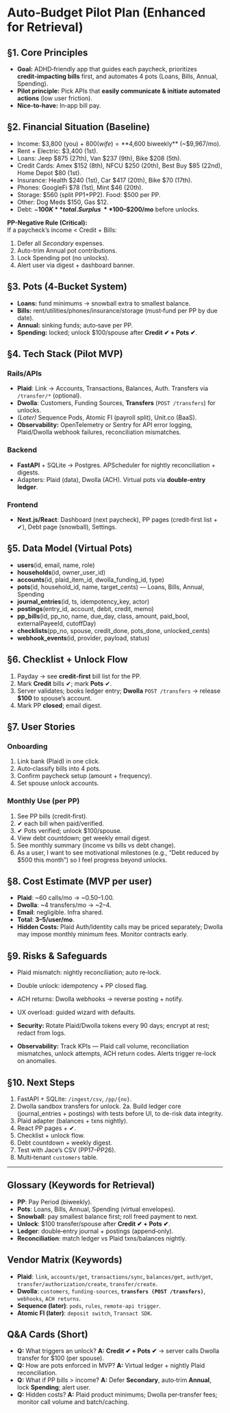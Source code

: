 # Auto‑Budget Pilot Plan (Enhanced for Retrieval)

## §1. Core Principles

- **Goal:** ADHD‑friendly app that guides each paycheck, prioritizes **credit‑impacting bills** first, and automates 4 pots (Loans, Bills, Annual, Spending).
- **Pilot principle:** Pick APIs that **easily communicate & initiate automated actions** (low user friction).
- **Nice‑to‑have:** In‑app bill pay.

## §2. Financial Situation (Baseline)

- Income: $3,800 (you) + $800 (wife) = **$4,600 biweekly** (~$9,967/mo).
- Rent + Electric: $3,400 (1st).
- Loans: Jeep $875 (27th), Van $237 (9th), Bike $208 (5th).
- Credit Cards: Amex $152 (8th), NFCU $250 (20th), Best Buy $85 (22nd), Home Depot $80 (1st).
- Insurance: Health $240 (1st), Car $417 (20th), Bike $70 (17th).
- Phones: GoogleFi $78 (1st), Mint $46 (20th).
- Storage: $560 (split PP1+PP2). Food: $500 per PP.
- Other: Dog Meds $150, Gas $12.
- Debt: ~**$100K** total. Surplus ~ **$100–$200/mo** before unlocks.

**PP-Negative Rule (Critical):**  
If a paycheck’s income < Credit + Bills:

1. Defer all _Secondary_ expenses.
2. Auto-trim Annual pot contributions.
3. Lock Spending pot (no unlocks).
4. Alert user via digest + dashboard banner.

## §3. Pots (4‑Bucket System)

- **Loans:** fund minimums → snowball extra to smallest balance.
- **Bills:** rent/utilities/phones/insurance/storage (must‑fund per PP by due date).
- **Annual:** sinking funds; auto‑save per PP.
- **Spending:** locked; unlock $100/spouse after **Credit ✔ + Pots ✔**.

## §4. Tech Stack (Pilot MVP)

### Rails/APIs

- **Plaid**: Link → Accounts, Transactions, Balances, Auth. Transfers via `/transfer/*` (optional).
- **Dwolla**: Customers, Funding Sources, **Transfers** (`POST /transfers`) for unlocks.
- _(Later)_ Sequence Pods, Atomic FI (payroll split), Unit.co (BaaS).
- **Observability:** OpenTelemetry or Sentry for API error logging, Plaid/Dwolla webhook failures, reconciliation mismatches.

### Backend

- **FastAPI** + SQLite → Postgres. APScheduler for nightly reconciliation + digests.
- Adapters: Plaid (data), Dwolla (ACH). Virtual pots via **double‑entry ledger**.

### Frontend

- **Next.js/React**: Dashboard (next paycheck), PP pages (credit‑first list + ✔), Debt page (snowball), Settings.

## §5. Data Model (Virtual Pots)

- **users**(id, email, name, role)
- **households**(id, owner_user_id)
- **accounts**(id, plaid_item_id, dwolla_funding_id, type)
- **pots**(id, household_id, name, target_cents) — Loans, Bills, Annual, Spending
- **journal_entries**(id, ts, idempotency_key, actor)
- **postings**(entry_id, account, debit, credit, memo)
- **pp_bills**(id, pp_no, name, due_day, class, amount, paid_bool, externalPayeeId, cutoffDay)
- **checklists**(pp_no, spouse, credit_done, pots_done, unlocked_cents)
- **webhook_events**(id, provider, payload, status)

## §6. Checklist + Unlock Flow

1. Payday → see **credit‑first** bill list for the PP.
2. Mark **Credit** bills ✔; mark **Pots** ✔.
3. Server validates; books ledger entry; **Dwolla** `POST /transfers` → release **$100** to spouse’s account.
4. Mark PP **closed**; email digest.

## §7. User Stories

### Onboarding

1. Link bank (Plaid) in one click.
2. Auto‑classify bills into 4 pots.
3. Confirm paycheck setup (amount + frequency).
4. Set spouse unlock accounts.

### Monthly Use (per PP)

1. See PP bills (credit‑first).
2. ✔ each bill when paid/verified.
3. ✔ Pots verified; unlock $100/spouse.
4. View debt countdown; get weekly email digest.
5. See monthly summary (income vs bills vs debt change).
6. As a user, I want to see motivational milestones (e.g., “Debt reduced by $500 this month”) so I feel progress beyond unlocks.

## §8. Cost Estimate (MVP per user)

- **Plaid**: ~60 calls/mo → ~$0.50–$1.00.
- **Dwolla**: ~4 transfers/mo → ~$2–$4.
- **Email**: negligible. Infra shared.
- **Total**: **$3–$5/user/mo**.
- **Hidden Costs:** Plaid Auth/Identity calls may be priced separately; Dwolla may impose monthly minimum fees. Monitor contracts early.

## §9. Risks & Safeguards

- Plaid mismatch: nightly reconciliation; auto re‑lock.
- Double unlock: idempotency + PP closed flag.
- ACH returns: Dwolla webhooks → reverse posting + notify.
- UX overload: guided wizard with defaults.

- **Security:** Rotate Plaid/Dwolla tokens every 90 days; encrypt at rest; redact from logs.
- **Observability:** Track KPIs — Plaid call volume, reconciliation mismatches, unlock attempts, ACH return codes. Alerts trigger re-lock on anomalies.

## §10. Next Steps

1. FastAPI + SQLite: `/ingest/csv`, `/pp/{no}`.
2. Dwolla sandbox transfers for unlock.
   2a. Build ledger core (journal_entries + postings) with tests before UI, to de-risk data integrity.
3. Plaid adapter (balances + txns nightly).
4. React PP pages + ✔.
5. Checklist + unlock flow.
6. Debt countdown + weekly digest.
7. Test with Jace’s CSV (PP17–PP26).
8. Multi‑tenant `customers` table.

---

## Glossary (Keywords for Retrieval)

- **PP**: Pay Period (biweekly).
- **Pots**: Loans, Bills, Annual, Spending (virtual envelopes).
- **Snowball**: pay smallest balance first; roll freed payment to next.
- **Unlock**: $100 transfer/spouse after **Credit ✔ + Pots ✔**.
- **Ledger**: double‑entry journal + postings (append‑only).
- **Reconciliation**: match ledger vs Plaid txns/balances nightly.

## Vendor Matrix (Keywords)

- **Plaid**: `link`, `accounts/get`, `transactions/sync`, `balances/get`, `auth/get`, `transfer/authorization/create`, `transfer/create`.
- **Dwolla**: `customers`, `funding-sources`, **`transfers (POST /transfers)`**, `webhooks`, `ACH returns`.
- **Sequence (later)**: `pods`, `rules`, `remote-api trigger`.
- **Atomic FI (later)**: `deposit switch`, `Transact SDK`.

## Q&A Cards (Short)

- **Q:** What triggers an unlock? **A:** **Credit ✔ + Pots ✔** → server calls Dwolla transfer for $100 (per spouse).
- **Q:** How are pots enforced in MVP? **A:** Virtual ledger + nightly Plaid reconciliation.
- **Q:** What if PP bills > income? **A:** Defer **Secondary**, auto‑trim **Annual**, lock **Spending**; alert user.
- **Q:** Hidden costs? **A:** Plaid product minimums; Dwolla per‑transfer fees; monitor call volume and batch/caching.
